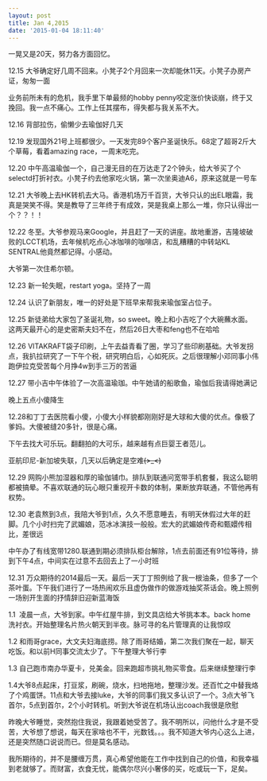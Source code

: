 ```yaml
---
layout: post
title: Jan 4,2015
date: '2015-01-04 18:11:40'
---
```



一晃又是20天，努力各方面回忆。

12.15 大爷确定好几周不回来。小凳子2个月回来一次却能休11天。小凳子办房产证，匆匆一面

业务前所未有的危机，我手里下单最频的hobby penny咬定涨价快谈崩，终于又挽回。我一点不痛心。工作上任其摆布，得失都与我关系不大。

12.16 背部拉伤，偷懒少去瑜伽好几天

12.19 发现国外21号上班都很少。一天发完89个客户圣诞快乐。68定了超哥2斤大个草莓，看着amazing race，一周末吃完。

12.20 中午高温瑜伽一个，自己漫无目的在万达走了2个钟头，给大爷买了个selectd打折衬衣。小凳子约去他家吃火锅，第一次坐奥迪A6，原来这就是一号车

12.21 大爷晚上去HK转机去大马。香港机场万千百货，大爷只认的出EL眼霜，我真是哭笑不得。笑是教导了三年终于有成效，哭是我桌上那么一堆，你只认得出一个？？！！

12.22 冬至。大爷参观马来Google，并且赶了一天的讲座。故地重游，吉隆坡破败的LCCT机场，去年候机吃点心冰咖啡的咖啡店，和乱糟糟的中转站KL SENTRAL他竟然都记得。小感动。

大爷第一次住希尔顿。

12.23 新一轮失眠，restart yoga。坚持了一周

12.24 认识了新朋友，唯一的好处是下班早来帮我来瑜伽室占位子。

12.25 新徒弟给大家包了圣诞礼物，so sweet。晚上和小吉吃了个大碗蘸水面。这两天最开心的是史密斯夫妇不在，然后26日大枣和feng也不在哈哈

12.26 VITAKRAFT袋子印刷，上午去益青看了圈，学习了些印刷基础。大爷发拐点，我扒拉研究了一下午个税，研究明白后，心如死灰。之后很理解小邓同事小伟跑伊拉克受苦每个月挣4w到手三万的苦逼

12.27 带小吉中午体验了一次高温瑜珈。中午她请的船歌鱼，瑜伽后我请得她满记

晚上五点小傻降生

12.28和丁丁去医院看小傻，小傻大小样貌都刚刚好是大球和大傻的优点。像极了爹妈。大傻被缝20多针，很是心痛。

下午去找大可乐玩。翻翻拍的大可乐，越来越有点巨婴王者范儿。

亚航印尼-新加坡失联，几天以后确定是空难~~~~(>_<)~~~~

12.29 网购小熊加湿器和厚的瑜伽铺巾。排队到联通问宽带手机套餐，我这么聪明都被搞晕。不喜欢联通的玩心眼只重视开卡数的体制，果断放弃联通，不管他再有权势。

12.30 老袁熬到3点，我陪大爷到1点，久久不愿意睡去，有明天休假过大年的赶脚。几个小时扫完了武媚娘，范冰冰演技一般般。宏大的武媚娘传奇和甄嬛传相比，差很远

中午办了有线宽带1280.联通到期必须排队柜台解除，1点去前面还有91位等待，排到下午4点，中间实在过意不去回去上了一小时班

12.31 万众期待的2014最后一天。最后一天丁丁照例给了我一根油条，但多了一个茶叶蛋。下午我们进行了一场热闹欢乐且虚伪做作的做游戏抽奖茶话会。晚上照例一场别开生面的抒情辞旧迎新蓝海饭

1.1  凌晨一点，大爷到家。中午红屋牛排，到文具店给大爷挑本本。back home 洗衬衣。开始整理名片热火朝天到半夜。脉可寻的名片管理真的让我惊叹

1.2 和雨哥grace，大文夫妇海底捞。除了雨哥结婚，第二次我们聚在一起，聊天吃饭。和以前H同事交流太少了。下午整理大爷行李

1.3 自己跑市南办华夏卡，兑美金。回来跑超市挑礼物买零食。后来继续整理行李

1.4大爷8点起床，打豆浆，刷碗，烧水，扫地拖地，整理沙发。还百忙之中替我烙了个鸡蛋饼。11点和大爷去接luke，大爷的同事们我又多认识了一个。3点大爷飞首尔，5点到首尔，2个小时转机。听到大爷说在机场认出coach我很是欣慰

昨晚大爷睡觉，突然抱住我说，我跟着她受苦了。我不明所以，问他什么才是不受苦，大爷想了想说，每天在家啥也不干，光数钱。。。我不知道大爷内心这么上进，还是突然随口说说而已。但是莫名感动。

我所期待的，并不是腰缠万贯，真心希望他能在工作中找到自己的价值，和我幸福到老就够了。而财富，衣食无忧，能偶尔尽兴小奢侈的买，吃或玩一下，足矣。



